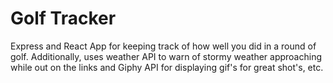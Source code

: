 # Golf Tracker
Express and React App for keeping track of how well you did in a round of golf. Additionally, uses weather API to warn of stormy weather approaching while out on the links and Giphy API for displaying gif's for great shot's, etc.